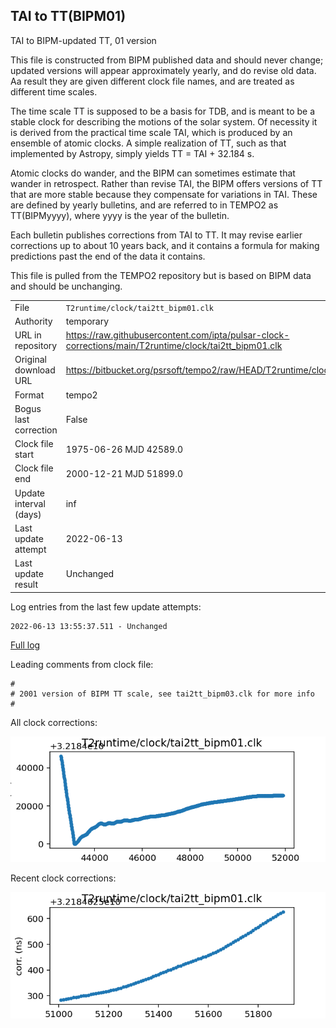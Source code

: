 
## TAI to TT(BIPM01)

TAI to BIPM-updated TT, 01 version

This file is constructed from BIPM published data and should
never change; updated versions will appear approximately
yearly, and do revise old data. Aa result they are given different
clock file names, and are treated as different time scales.

The time scale TT is supposed to be a basis for TDB, and is meant
to be a stable clock for describing the motions of the solar system.
Of necessity it is derived from the practical time scale TAI,
which is produced by an ensemble of atomic clocks. A simple
realization of TT, such as that implemented by Astropy,
simply yields TT = TAI + 32.184 s.

Atomic clocks do wander, and the BIPM can sometimes estimate
that wander in retrospect.  Rather than revise TAI, the BIPM
offers versions of TT that are more stable because they
compensate for variations in TAI. These are defined by yearly
bulletins, and are referred to in TEMPO2 as TT(BIPMyyyy), where
yyyy is the year of the bulletin.

Each bulletin publishes corrections from TAI to TT. It may
revise earlier corrections up to about 10 years back, and it
contains a formula for making predictions past the end of the
data it contains.

This file is pulled from the TEMPO2 repository but is based on
BIPM data and should be unchanging.

|     |     |
|:--- |:--- |
| File | `T2runtime/clock/tai2tt_bipm01.clk` |
| Authority | temporary |
| URL in repository | <https://raw.githubusercontent.com/ipta/pulsar-clock-corrections/main/T2runtime/clock/tai2tt_bipm01.clk> |
| Original download URL | <https://bitbucket.org/psrsoft/tempo2/raw/HEAD/T2runtime/clock/tai2tt_bipm01.clk> |
| Format | tempo2 |
| Bogus last correction | False |
| Clock file start | 1975-06-26 MJD 42589.0 |
| Clock file end | 2000-12-21 MJD 51899.0 |
| Update interval (days) | inf |
| Last update attempt | 2022-06-13 |
| Last update result | Unchanged |

Log entries from the last few update attempts:
```
2022-06-13 13:55:37.511 - Unchanged
```
[Full log](https://raw.githubusercontent.com/ipta/pulsar-clock-corrections/main/log/T2runtime/clock/tai2tt_bipm01.clk.log)

Leading comments from clock file:

    #
    # 2001 version of BIPM TT scale, see tai2tt_bipm03.clk for more info
    #



All clock corrections:

![plot of all clock corrections](tai2tt_bipm01.clk.png "All corrections")

Recent clock corrections:

![plot of recent clock corrections](tai2tt_bipm01.clk.short.png "Recent corrections")


